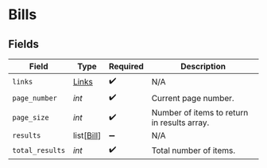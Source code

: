 # Bills


## Fields

| Field                                       | Type                                        | Required                                    | Description                                 |
| ------------------------------------------- | ------------------------------------------- | ------------------------------------------- | ------------------------------------------- |
| `links`                                     | [Links](../../models/shared/links.md)       | :heavy_check_mark:                          | N/A                                         |
| `page_number`                               | *int*                                       | :heavy_check_mark:                          | Current page number.                        |
| `page_size`                                 | *int*                                       | :heavy_check_mark:                          | Number of items to return in results array. |
| `results`                                   | list[[Bill](../../models/shared/bill.md)]   | :heavy_minus_sign:                          | N/A                                         |
| `total_results`                             | *int*                                       | :heavy_check_mark:                          | Total number of items.                      |